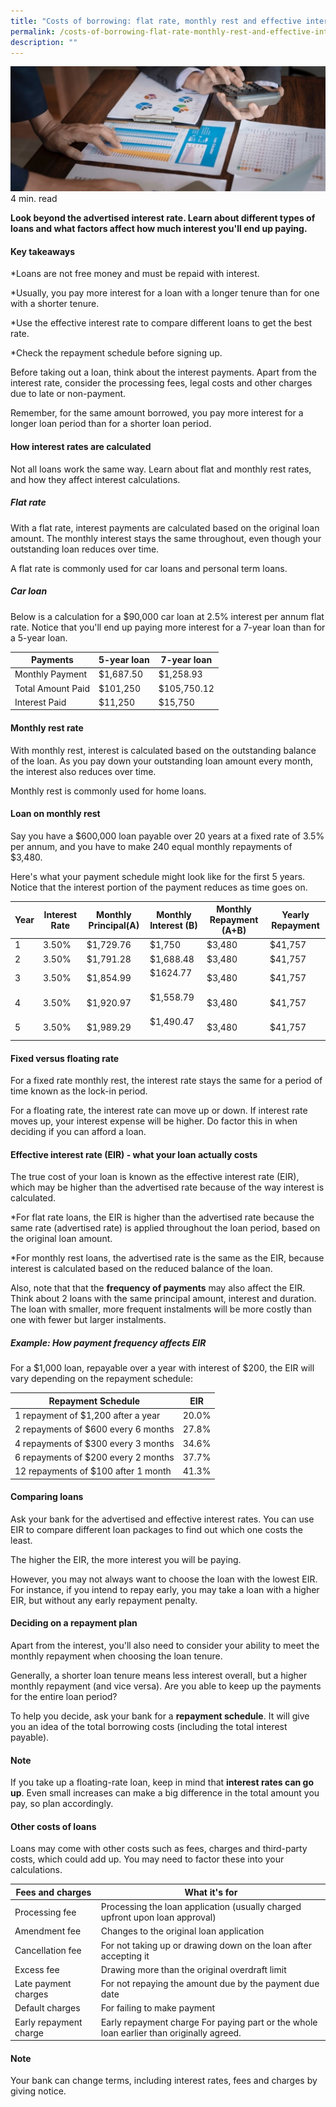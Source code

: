```yaml
---
title: "Costs of borrowing: flat rate, monthly rest and effective interest rate"
permalink: /costs-of-borrowing-flat-rate-monthly-rest-and-effective-interest-rate/
description: ""
---
```

![cost of borrowing](/images/cost%20of%20borrowing.jfif)
4 min. read

**Look beyond the advertised interest rate. Learn about different types of loans and what factors affect how much interest you'll end up paying.**

#### Key takeaways
*Loans are not free money and must be repaid with interest.

*Usually, you pay more interest for a loan with a longer tenure than for one with a shorter tenure.

*Use the effective interest rate to compare different loans to get the best rate.

*Check the repayment schedule before signing up.

Before taking out a loan, think about the interest payments. Apart from the interest rate, consider the processing fees, legal costs and other charges due to late or non-payment.

Remember, for the same amount borrowed, you pay more interest for a longer loan period than for a shorter loan period.

#### How interest rates are calculated
Not all loans work the same way. Learn about flat and monthly rest rates, and how they affect interest calculations.

##### Flat rate
With a flat rate, interest payments are calculated based on the original loan amount. The monthly interest stays the same throughout, even though your outstanding loan reduces over time.

A flat rate is commonly used for car loans and personal term loans.

##### Car loan
Below is a calculation for a $90,000 car loan at 2.5% interest per annum flat rate. Notice that you'll end up paying more interest for a 7-year loan than for a 5-year loan.


| Payments |5-year loan| 7-year loan |
| -------- | -------- | -------- |
| Monthly Payment    | $1,687.50     | $1,258.93    |
| Total Amount Paid    | $101,250     | $105,750.12    |
| Interest Paid    | $11,250     | $15,750   |


#### Monthly rest rate
With monthly rest, interest is calculated based on the outstanding balance of the loan. As you pay down your outstanding loan amount every month, the interest also reduces over time.

Monthly rest is commonly used for home loans.

#### Loan on monthly rest
Say you have a $600,000 loan payable over 20 years at a fixed rate of 3.5% per annum, and you have to make 240 equal monthly repayments of $3,480.

Here's what your payment schedule might look like for the first 5 years. Notice that the interest portion of the payment reduces as time goes on.



| Year | Interest Rate| Monthly Principal(A) | Monthly Interest (B) | Monthly Repayment (A+B)| Yearly Repayment |
| -------- | -------- | -------- | -------- | -------- | -------- |
| 1     | 3.50%     | $1,729.76    | $1,750     | $3,480| $41,757
| 2     | 3.50%    | $1,791.28   | $1,688.48     |$3,480| $41,757
| 3    | 3.50% | $1,854.99  | $1624.77     |$3,480| $41,757
| 4   | 3.50%| $1,920.97     | $1,558.79     |$3,480| $41,757
| 5    | 3.50%| $1,989.29   | $1,490.47     |$3,480| $41,757


####  Fixed versus  floating rate
For a fixed rate monthly rest, the interest rate stays the same for a period of time known as the lock-in period.

For a floating rate, the interest rate can move up or down. If interest rate moves up, your interest expense will be higher. Do factor this in when deciding if you can afford a loan.

#### Effective interest rate (EIR) - what your loan actually costs
The true cost of your loan is known as the effective interest rate (EIR), which may be higher than the advertised rate because of the way interest is calculated.

*For flat rate loans, the EIR is higher than the advertised rate because the same rate (advertised rate) is applied throughout the loan period, based on the original loan amount.

*For monthly rest loans, the advertised rate is the same as the EIR, because interest is calculated based on the reduced balance of the loan.

Also, note that that the **frequency of payments** may also affect the EIR. Think about 2 loans with the same principal amount, interest and duration. The loan with smaller, more frequent instalments will be more costly than one with fewer but larger instalments.

##### Example: How payment frequency affects EIR
For a $1,000 loan, repayable over a year with interest of $200, the EIR will vary depending on the repayment schedule:



| Repayment Schedule | EIR |
| -------- | -------- |
| 1 repayment of $1,200 after a year   | 20.0%    |
| 2 repayments of $600 every 6 months   | 27.8%    |
| 4 repayments of $300 every 3 months   | 34.6%    |
| 6 repayments of $200 every 2 months   | 37.7%    |
| 12 repayments of $100 after 1 month   | 41.3%    |


#### Comparing loans
Ask your bank for the advertised and effective interest rates. You can use EIR to compare different loan packages to find out which one costs the least.

The higher the EIR, the more interest you will be paying.

However, you may not always want to choose the loan with the lowest EIR. For instance, if you intend to repay early, you may take a loan with a higher EIR, but without any early repayment penalty.

#### Deciding on a repayment plan
Apart from the interest, you'll also need to consider your ability to meet the monthly repayment when choosing the loan tenure.

Generally, a shorter loan tenure means less interest overall, but a higher monthly repayment (and vice versa). Are you able to keep up the payments for the entire loan period?

To help you decide, ask your bank for a **repayment schedule**. It will give you an idea of the total borrowing costs (including the total interest payable).

#### Note
If you take up a floating-rate loan, keep in mind that **interest rates can go up**. Even small increases can make a big difference in the total amount you pay, so plan accordingly.

#### Other costs of loans
Loans may come with other costs such as fees, charges and third-party costs, which could add up. You may need to factor these into your calculations.



| Fees and charges | What it's for|
| -------- | -------- |
| Processing fee    | Processing the loan application (usually charged upfront upon loan approval)   |
| Amendment fee   |Changes to the original loan application |
| Cancellation fee    |	For not taking up or drawing down on the loan after accepting it   |
| Excess fee    | Drawing more than the original overdraft limit  |
| Late payment charges	  | For not repaying the amount due by the payment due date|
| Default charges   | For failing to make payment |
| Early repayment charge  | Early repayment charge	For paying part or the whole loan earlier than originally agreed. |


#### Note
Your bank can change terms, including interest rates, fees and charges by giving notice.